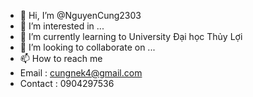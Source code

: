 - 👋 Hi, I’m @NguyenCung2303
- 👀 I’m interested in ...
- 🌱 I’m currently learning to University Đại học Thủy Lợi 
- 💞️ I’m looking to collaborate on ...
- 📫 How to reach me
- Email : cungnek4@gmail.com
- Contact : 0904297536


<!---
NguyenCung2303/NguyenCung2303 is a ✨ special ✨ repository because its `README.md` (this file) appears on your GitHub profile.
You can click the Preview link to take a look at your changes.
--->
